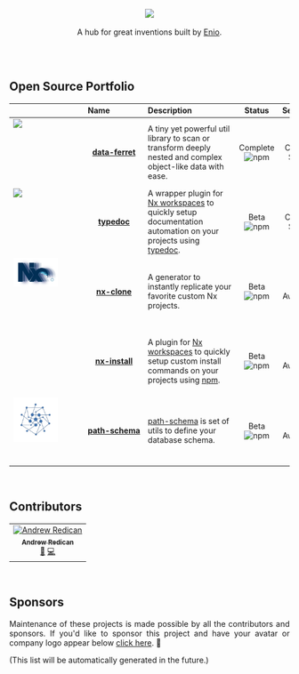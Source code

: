 <p align="center">
  <img width="197" src="https://github.com/enio-ireland/enio/blob/develop/images/enio.png?raw=true">
</p>
<p align="center">
  A hub for great inventions built by <a href="https://github.com/enio-ireland">Enio</a>.
</p>

<br>
<br>

## Open Source Portfolio

| <div style="width:120px;"></div>                                                                                                                                                                                                                                                           | Name                                                                                                                                                                    | <div style="min-width:150px">Description</div>                                                                                                                                                |                                               Status                                                |   Services    |
| :----------------------------------------------------------------------------------------------------------------------------------------------------------------------------------------------------------------------------------------------------------------------------------------- | :---------------------------------------------------------------------------------------------------------------------------------------------------------------------- | :-------------------------------------------------------------------------------------------------------------------------------------------------------------------------------------------- | :-------------------------------------------------------------------------------------------------: | :-----------: |
| <a href="https://github.com/enio-ireland/enio/tree/develop/packages/data-ferret"><div style="height:120px"><img src="https://github.com/enio-ireland/enio/blob/develop/images/data-ferret.png?raw=true" width="80"></div><div align="center" style="white-space: nowrap"></div></a>        | <a href="https://github.com/enio-ireland/enio/tree/develop/packages/data-ferret"><div align="center" style="white-space: nowrap"><strong>data-ferret</strong></div></a> | A tiny yet powerful util library to scan or transform deeply nested and complex object-like data with ease.                                                                                   | Complete <img alt="npm" src="https://img.shields.io/npm/dm/@enio.ai/data-ferret?style=flat-square"> | Coming Soon!  |
| <a href="https://github.com/enio-ireland/enio/tree/develop/packages/typedoc"><div style="height:120px"><img src="https://github.com/enio-ireland/enio/blob/develop/images/typedoc-nx-plugin.png?raw=true" width="80"></div><div align="center" style="white-space: nowrap"></div></a>      | <a href="https://github.com/enio-ireland/enio/tree/develop/packages/typedoc"><div align="center" style="white-space: nowrap"><strong>typedoc</strong></div></a>         | A wrapper plugin for <a href="https://nx.dev">Nx workspaces</a> to quickly setup documentation automation on your projects using <a href="https://www.npmjs.com/package/typedoc">typedoc</a>. |     Beta <img alt="npm" src="https://img.shields.io/npm/dm/@enio.ai/typedoc?style=flat-square">     | Coming Soon!  |
| <a href="https://github.com/enio-ireland/enio/tree/develop/packages/nx-clone"><div style="height:120px"><img src="https://github.com/enio-ireland/enio/blob/develop/images/nx-clone.png?raw=true" width="80"></div><div align="center" style="white-space: nowrap"></div></a>              | <a href="https://github.com/enio-ireland/enio/tree/develop/packages/nx-clone"><div align="center" style="white-space: nowrap"><strong>nx-clone</strong></div></a>       | A generator to instantly replicate your favorite custom Nx projects.                                                                                                                          |    Beta <img alt="npm" src="https://img.shields.io/npm/dm/@enio.ai/nx-clone?style=flat-square">     | Not Available |
| <div style="height:120px"></div>                                                                                                                                                                                                                                                           | <a href="https://github.com/enio-ireland/enio/tree/develop/packages/nx-install"><div align="center" style="white-space: nowrap"><strong>nx-install</strong></div></a>   | A plugin for <a href="https://nx.dev">Nx workspaces</a> to quickly setup custom install commands on your projects using <a href="https://www.npmjs.com/package/npm">npm</a>.                  |   Beta <img alt="npm" src="https://img.shields.io/npm/dm/@enio.ai/nx-install?style=flat-square">    | Not Available |
| <a href="https://github.com/enio-ireland/enio/tree/develop/packages/path-schema"><div style="height:120px"><img src="https://github.com/enio-ireland/enio/blob/develop/images/path-schema-square.png?raw=true" width="80"></div><div align="center" style="white-space: nowrap"></div></a> | <a href="https://github.com/enio-ireland/enio/tree/develop/packages/path-schema"><div align="center" style="white-space: nowrap"><strong>path-schema</strong></div></a> | <a href="https://github.com/enio-ireland/enio/tree/develop/packages/path-schema">path-schema</a> is set of utils to define your database schema.                                              |   Beta <img alt="npm" src="https://img.shields.io/npm/dm/@enio.ai/path-schema?style=flat-square">   | Not Available |

<br>

## Contributors

<!-- ALL-CONTRIBUTORS-LIST:START - Do not remove or modify this section -->
<!-- prettier-ignore-start -->
<!-- markdownlint-disable -->
<table>
  <tbody>
    <tr>
      <td align="center"><a href="https://resume.github.io/?AndrewRedican"><img src="https://avatars.githubusercontent.com/u/24832471?v=4?s=100" width="100px;" alt="Andrew Redican"/><br /><sub><b>Andrew Redican</b></sub></a><br /><a href="https://github.com/enio-ireland/enio/enio-ireland/enio/commits?author=AndrewRedican" title="Documentation">📖</a> <a href="https://github.com/enio-ireland/enio/enio-ireland/enio/commits?author=AndrewRedican" title="Code">💻</a></td>
    </tr>
  </tbody>
</table>

<!-- markdownlint-restore -->
<!-- prettier-ignore-end -->

<!-- ALL-CONTRIBUTORS-LIST:END -->

<br>

## Sponsors

<p style="text-align: justify">
  Maintenance of these projects is made possible by all the contributors and sponsors. If you'd like to sponsor this project and have your avatar or company logo appear below <a href="https://github.com/sponsors/enio-ireland">click here</a>. 💖
</p>

(This list will be automatically generated in the future.)

